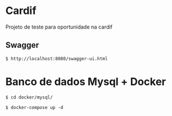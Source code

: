 # Cardif
Projeto de teste para oportunidade na cardif

## Swagger

```
$ http://localhost:8080/swagger-ui.html
```

# Banco de dados Mysql + Docker 

```
$ cd docker/mysql/
```
```
$ docker-compose up -d
```

